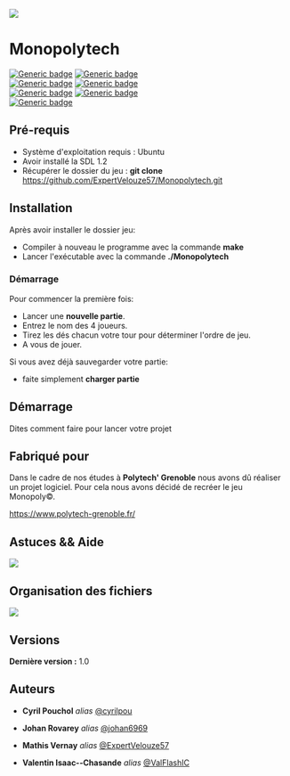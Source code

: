 ![](https://i.imgur.com/tpSdT3S.png)

# Monopolytech
[![Generic badge](https://img.shields.io/badge/Type-Game-black.svg)]()
[![Generic badge](https://img.shields.io/badge/Players-4-black.svg)]()
<br/>
[![Generic badge](https://img.shields.io/badge/Language-C-green.svg)](https://fr.wikipedia.org/wiki/C_(langage))
[![Generic badge](https://img.shields.io/badge/Made_With-SDL_1.2.15-green.svg)](https://www.libsdl.org/download-1.2.php)
<br/>
[![Generic badge](https://img.shields.io/badge/Helped_by-OpenClassrooms_for_SDL-red.svg)](https://openclassrooms.com/fr/courses/19980-apprenez-a-programmer-en-c/17117-installation-de-la-sdl)
[![Generic badge](https://img.shields.io/badge/Helped_by-OpenClassrooms_for_use_GITHUB-red.svg)](https://openclassrooms.com/fr/courses/2342361-gerez-votre-code-avec-git-et-github)
<br/>
[![Generic badge](https://img.shields.io/badge/Run_on-Ubuntu_18.04.4-blank.svg)](https://ubuntu-fr.org/)

## Pré-requis
- Système d'exploitation requis : Ubuntu
- Avoir installé la SDL 1.2
- Récupérer le dossier du jeu : <b/>git clone</b> https://github.com/ExpertVelouze57/Monopolytech.git

## Installation
Après avoir installer le dossier jeu:
* Compiler à nouveau le programme avec la commande **make**
* Lancer l'exécutable avec la commande **./Monopolytech**


### Démarrage
Pour commencer la première fois:
* Lancer une **nouvelle partie**.
* Entrez le nom des 4 joueurs.
* Tirez les dés chacun votre tour pour déterminer l'ordre de jeu.
* A vous de jouer.

Si vous avez déjà sauvegarder votre partie:
* faite simplement **charger partie**

## Démarrage

Dites comment faire pour lancer votre projet

## Fabriqué pour

Dans le cadre de nos études à **Polytech' Grenoble** nous avons dû réaliser un projet logiciel. Pour cela nous avons décidé de recréer le jeu Monopoly&copy;.

https://www.polytech-grenoble.fr/

## Astuces && Aide 
![](https://i.imgur.com/kjUS7Up.png)

## Organisation des fichiers
![](https://i.imgur.com/UvEP4Dr.png)



## Versions
**Dernière version :** 1.0


## Auteurs
* **Cyril Pouchol** _alias_ [@cyrilpou](https://github.com/cyrilpou)

* **Johan Rovarey** _alias_ [@johan6969](https://github.com/johan6969)

* **Mathis Vernay** _alias_ [@ExpertVelouze57](https://github.com/ExpertVelouze57)

* **Valentin Isaac--Chasande** _alias_ [@ValFlashIC](https://github.com/ValFlashIC)
